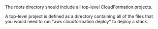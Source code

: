 The roots directory should include all top-level CloudFormation projects.

A top-level project is defined as a directory containing all of the
files that you would need to run "aws cloudformation deploy" to deploy
a stack.
